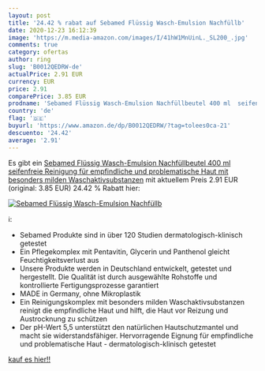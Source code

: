 ```yaml
---
layout: post
title: '24.42 % rabat auf Sebamed Flüssig Wasch-Emulsion Nachfüllb'
date: 2020-12-23 16:12:39
image: 'https://m.media-amazon.com/images/I/41hW1MnUinL._SL200_.jpg'
comments: true
category: ofertas
author: ring
slug: 'B0012QEDRW-de'
actualPrice: 2.91 EUR
currency: EUR
price: 2.91
comparePrice: 3.85 EUR
prodname: 'Sebamed Flüssig Wasch-Emulsion Nachfüllbeutel 400 ml  seifenfreie Reinigung für empfindliche und problematische Haut  mit besonders milden Waschaktivsubstanzen'
country: 'de'
flag: '🇩🇪'
buyurl: 'https://www.amazon.de/dp/B0012QEDRW/?tag=tolees0ca-21'
descuento: '24.42'
average: '2.91'
---
```


Es gibt ein [Sebamed Flüssig Wasch-Emulsion Nachfüllbeutel 400 ml  seifenfreie Reinigung für empfindliche und problematische Haut  mit besonders milden Waschaktivsubstanzen](https://www.amazon.de/dp/B0012QEDRW/?tag=tolees0ca-21) mit aktuellem Preis 2.91 EUR (original: 3.85 EUR) 24.42 % Rabatt hier:

[![Sebamed Flüssig Wasch-Emulsion Nachfüllb](https://m.media-amazon.com/images/I/41hW1MnUinL._SL200_.jpg)](https://www.amazon.de/dp/B0012QEDRW/?tag=tolees0ca-21)

ℹ️:

- Sebamed Produkte sind in über 120 Studien dermatologisch-klinisch getestet
- Ein Pflegekomplex mit Pentavitin, Glycerin und Panthenol gleicht Feuchtigkeitsverlust aus
- Unsere Produkte werden in Deutschland entwickelt, getestet und hergestellt. Die Qualität ist durch ausgewählte Rohstoffe und kontrollierte Fertigungsprozesse garantiert
- MADE in Germany, ohne Mikroplastik
- Ein Reinigungskomplex mit besonders milden Waschaktivsubstanzen reinigt die empfindliche Haut und hilft, die Haut vor Reizung und Austrocknung zu schützen
- Der pH-Wert 5,5 unterstützt den natürlichen Hautschutzmantel und macht sie widerstandsfähiger. Hervorragende Eignung für empfindliche und problematische Haut - dermatologisch-klinisch getestet

[kauf es hier!!](https://www.amazon.de/dp/B0012QEDRW/?tag=tolees0ca-21)
